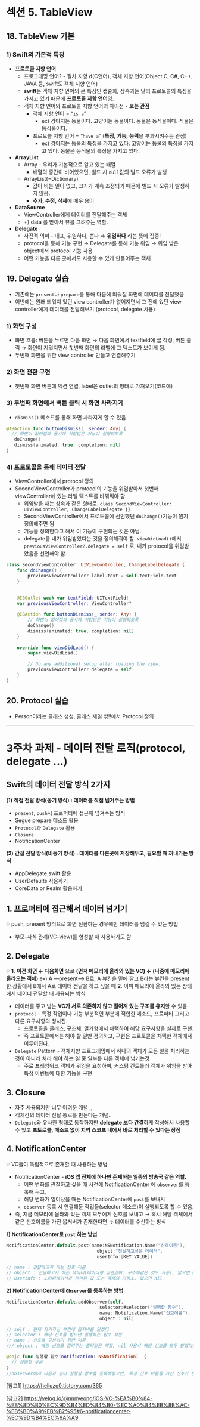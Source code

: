 # 섹션 5. TableView

## 18. TableView 기본

### 1) Swift의 기본적 특징

- **프로토콜 지향 언어**
    - 프로그래밍 언어? - 절차 지향 d(C언어), 객체 지향 언어(Object C, C#, C++, JAVA 등, swift도 객체 지향 언어)
    - **swift**는 객체 지향 언어의 큰 특징인 캡슐화, 상속과는 달리 프로토콜의 특징을 가지고 있기 때문에 **프로토콜 지향 언어**임.
    - 객체 지향 언어와 프로토콜 지향 언어의 차이점 - **보는 관점**
        - 객체 지향 언어 = “`is a`”
            - ex) 강아지는 동물이다. 고양이는 동물이다. 동물은 동식물이다. 식물은 동식물이다.
        - 프로토콜 지향 언어 = “`have a`” (**특징, 기능, 능력**을 부과시켜주는 관점)
            - ex) 강아지는 동물의 특징을 가지고 있다. 고양이는 동물의 특징을 가지고 있다. 동물은 동식물의 특징을 가지고 있다.
- **ArrayList**
    - Array - 우리가 기본적으로 알고 있는 배열
        - 배열의 중간이 비어있으면, 빌드 시 `null`값의 빌드 오류가 발생
    - ArrayList(=Dictionary)
        - 값이 비는 일이 없고, 크기가 계속 조정되기 때문에 빌드 시 오류가 발생하지 않음.
        - **추가, 수정, 삭제**에 매우 용이
- **DataSource**
    - ViewController에게 데이터를 전달해주는 객체
    - +) data 를 받아서 뷰를 그려주는 역할.
- **Delegate**
    - 사전적 의미 - 대표, 위임하다, 뽑다 ⇒ **위임하다** 라는 뜻에 집중!
    - protocol을 통해 기능 구현 → Delegate를 통해 기능 위임 → 위임 받은 object에서 protocol 기능 사용
    - 어떤 기능을 다른 곳에서도 사용할 수 있게 만들어주는 객체

## 19. Delegate 실습

- 기존에는 `present`나 `prepare`를 통해 다음에 띄워질 화면에 데이터를 전달했음
- 이번에는 원래 띄워져 있던 view controller가 없어지면서 그 전에 있던 view controller에게 데이터를 전달해보기 (protocol, delegate 사용)

### 1) 화면 구성

- 화면 흐름: 버튼을 누르면 다음 화면 → 다음 화면에서 textfield에 글 작성, 버튼 클릭 → 화면이 지워지면서 첫번째 화면의 라벨에 그 텍스트가 보이게 됨.
- 두번째 화면을 위한 view controller 만들고 연결해주기

### 2) 화면 전환 구현

- 첫번째 화면 버튼에 액션 연결, label은 outlet의 형태로 가져오기(코드에)

### 3) 두번째 화면에서 버튼 클릭 시 화면 사라지게

- `dismiss()` 메소드를 통해 화면 사라지게 할 수 있음
```swift
@IBAction func buttonDismiss(_ sender: Any) {
  // 화면이 없어짐과 동시에 위임받은 기능이 실행되도록 
   doChange()
   dismiss(animated: true, completion: nil)
}
```

### 4) 프로토콜을 통해 데이터 전달

- ViewController에서 protocol 정의
- SecondViewController가 protocol의 기능을 위임받아서 첫번째 viewController에 있는 라벨 텍스트를 바꿔줘야 함.
    - 위임받을 때는 상속과 같은 형태로. `class SecondViewController: UIViewController, ChangeLabelDelegate {}`
    - SecondViewController에서 프로토콜에 선언했던 `doChange()`기능이 뭔지 정의해주면 됨
    - 기능을 정의한다고 해서 이 기능이 구현되는 것은 아님.
    - delegate를 내가 위임받았다는 것을 정의해줘야 함. `viewDidLoad()`에서 `previousViewController?.delegate = self` 로, 내가 protocol을 위임받았음을 선언해야 함.

```swift
class SecondViewController: UIViewController, ChangeLabelDelegate {
    func doChange() {
        previousViewController?.label.text = self.textField.text
    }
    

    @IBOutlet weak var textField: UITextField!
    var previousViewController: ViewController?
    
    @IBAction func buttonDismiss(_ sender: Any) {
        // 화면이 없어짐과 동시에 위임받은 기능이 실행되도록
        doChange()
        dismiss(animated: true, completion: nil)
    }
    
    override func viewDidLoad() {
        super.viewDidLoad()

        // Do any additional setup after loading the view.
        previousViewController?.delegate = self
    }
}
```

## 20. Protocol 실습

- Person이라는 클래스 생성, 클래스 제일 밖!!에서 Protocol 정의

- - -

# 3주차 과제 - 데이터 전달 로직(protocol, delegate ...)

## Swift의 데이터 전달 방식 2가지
**(1) 직접 전달 방식(동기 방식) : 데이터를 직접 넘겨주는 방법**

- `present`, `push`시 프로퍼티에 접근해 넘겨주는 방식
- Segue prepare 메소드 활용
- `Protocol`과 `Delegate` 활용
- `Closure`
- NotificationCenter

**(2) 간접 전달 방식(비동기 방식) : 데이터를 다른곳에 저장해두고, 필요할 때 꺼내가는 방식**

- AppDelegate.swift 활용
- UserDefaults 사용하기
- CoreData or Realm 활용하기

## 1. 프로퍼티에 접근해서 데이터 넘기기

💡 push, present 방식으로 화면 전환하는 경우에만 데이터를 넘길 수 있는 방법

- 부모-자식 관계(VC-view)를 형성할 때 사용하기도 함

## 2. Delegate

💡 **1**. **이전 화면 ← 다음화면** 으로 **(먼저 메모리에 올라와 있는 VC) ← (나중에 메모리에 올라오는 객체)**
      ex) A —present—> B로,  A 뷰컨을 밑에 깔고 B라는 뷰컨을 present한 상황에서 B에서 A로 데이터 전달을 하고 싶을 때
  **2**. 이미 메모리에 올라와 있는 상태에서 데이터 전달할 때 사용되는 방식

- 데이터를 주고 받는 **VC가 서로 의존하지 않고 떨어져 있는 구조를 유지**할 수 있음
- `protocol` - 특정 작업이나 기능 부분적인 부분에 적합한 메소드, 프로퍼티 그리고 다른 요구사항의 청사진.
    - 프로토콜을 클래스, 구조체, 열거형에서 채택하여 해당 요구사항을 실제로 구현.
    - 즉 프로토콜에서는 해야 할 일만 정의하고, 구현은 프로토콜을 채택한 객체에서 이루어진다.
- `Delegate` Pattern - 객체지향 프로그래밍에서 하나의 객체가 모든 일을 처리하는 것이 아니라 처리 해야 하는 일 중 일부를 다른 객체에 넘기는것
    - 주로 프레임워크 객체가 위임을 요청하며, 커스텀 컨트롤러 객체가 위임을 받아 특정 이벤트에 대한 기능을 구현

## 3. Closure

- 자주 사용되지만 너무 어려운 개념 ,,
- 객체간의 데이터 전달 통로를 만든다는 개념..
- `Delegate`와 유사한 형태로 동작하지만 **delegate 보다 간결**하게 작성해서 사용할 수 있고 **프토로콜, 메소드 없이 지역 스코프 내에서 바로 처리할 수 있다는 장점**

## 4. NotificationCenter

💡 VC들이 독립적으로 존재할 때 사용하는 방법

- NotificationCenter - **iOS 앱 전체에 하나만 존재하는 일종의 방송국 같은 역할.**
    - 어떤 변화를 관찰하고 싶을 때 사전에 NotificationCenter 에 `observer`를 등록해 두고,
    - 해당 변화가 일어났을 때는 NotificationCenter에 `post`를 보내서
    - `observer` 등록 시 연결해둔 작업들(selector 메소드)이 실행되도록 할 수 있음.
- 즉, 지금 메모리에 올라와 있는 객체 모두에게 신호를 보내고 → 혹시 해당 객체에서 같은 신호이름을 가진 옵저버가 존재한다면 → 데이터를 수신하는 방식

**1) NotificationCenter로 `post` 하는 방법**

```swift
NotificationCenter.default.post(name:NSNotification.Name("신호이름"),
                                  object:"전달하고싶은 데이터",
                                  userInfo:[KEY:VALUE])

// name : 전달하고자 하는 신호 이름
// object : 전달하고자 하는 데이터(데이터형 상관없이, 구조체같은 것도 가능), 없으면 nil
// userInfo : 노티피케이션과 관련된 값 또는 객체의 저장소. 없으면 nil
```

**2) NotificationCenter에 `Observer`를 등록하는 방법**

```swift
NotificationCenter.default.addObserver(self,
                                   selector:#selector("실행할 함수"),
                                   name: Notification.Name("신호이름"),
                                   object : nil)

// self : 현재 자기자신 뷰컨에 옵저버를 달겠다.
// selector : 해당 신호를 받으면 실행하는 함수 부분
// name : 신호를 구분하기 위한 이름
/// object : 해당 신호를 걸러주는 필터같은 역할, nil 사용시 해당 신호를 모두 받겠다는 의미

@objc func 실행할 함수(notification: NSNotification)  {
  // 실행할 부분
}
//observer에서 다음과 같이 실행할 함수를 등록해놓으면, 특정 신호 이름을 가진 신호가 온다면, 여기에 있는 함수 부분이 실행됨.
```

[참고1] https://hellozo0.tistory.com/365

[참고2] https://velog.io/@nnnyeong/iOS-VC-%EA%B0%84-%EB%8D%B0%EC%9D%B4%ED%84%B0-%EC%A0%84%EB%8B%AC-%EB%B0%A9%EB%B2%95#6-notificationcenter-%EC%9D%B4%EC%9A%A9
